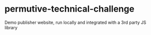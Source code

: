 # permutive-technical-challenge
Demo publisher website, run locally and integrated with a 3rd party JS library
